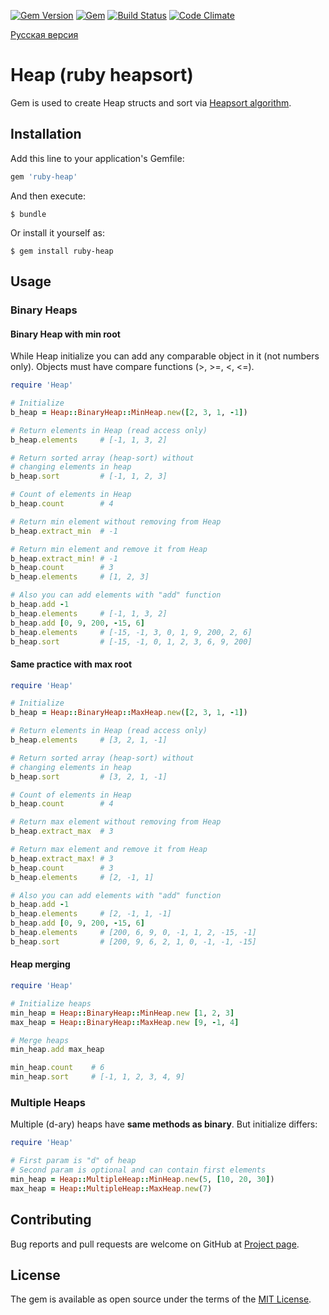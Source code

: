 [![Gem Version](https://badge.fury.io/rb/ruby-heap.svg)](https://badge.fury.io/rb/ruby-heap)
[![Gem](https://img.shields.io/gem/dt/ruby-heap.svg)](https://rubygems.org/gems/ruby-heap)
[![Build Status](https://travis-ci.org/pups3s/ruby-heap.svg?branch=master)](https://travis-ci.org/pups3s/ruby-heap)
[![Code Climate](https://codeclimate.com/github/pups3s/ruby-heap/badges/gpa.svg)](https://codeclimate.com/github/pups3s/ruby-heap)

[Русская версия](README_ru.md)

# Heap (ruby heapsort)
Gem is used to create Heap structs and sort via [Heapsort algorithm](https://en.wikipedia.org/wiki/Heapsort).

## Installation

Add this line to your application's Gemfile:

```ruby
gem 'ruby-heap'
```

And then execute:

    $ bundle

Or install it yourself as:

    $ gem install ruby-heap

## Usage

### Binary Heaps

#### Binary Heap with min root
While Heap initialize you can add any comparable object in it (not numbers only).
Objects must have compare functions (>, >=, <, <=).
```ruby
require 'Heap'

# Initialize
b_heap = Heap::BinaryHeap::MinHeap.new([2, 3, 1, -1])

# Return elements in Heap (read access only)
b_heap.elements     # [-1, 1, 3, 2]

# Return sorted array (heap-sort) without
# changing elements in heap
b_heap.sort         # [-1, 1, 2, 3]

# Count of elements in Heap
b_heap.count        # 4

# Return min element without removing from Heap
b_heap.extract_min  # -1

# Return min element and remove it from Heap
b_heap.extract_min! # -1
b_heap.count        # 3
b_heap.elements     # [1, 2, 3]

# Also you can add elements with "add" function
b_heap.add -1
b_heap.elements     # [-1, 1, 3, 2]
b_heap.add [0, 9, 200, -15, 6]
b_heap.elements     # [-15, -1, 3, 0, 1, 9, 200, 2, 6]
b_heap.sort         # [-15, -1, 0, 1, 2, 3, 6, 9, 200]
```

#### Same practice with max root
```ruby
require 'Heap'

# Initialize
b_heap = Heap::BinaryHeap::MaxHeap.new([2, 3, 1, -1])

# Return elements in Heap (read access only)
b_heap.elements     # [3, 2, 1, -1]

# Return sorted array (heap-sort) without
# changing elements in heap
b_heap.sort         # [3, 2, 1, -1]

# Count of elements in Heap
b_heap.count        # 4

# Return max element without removing from Heap
b_heap.extract_max  # 3

# Return max element and remove it from Heap
b_heap.extract_max! # 3
b_heap.count        # 3
b_heap.elements     # [2, -1, 1]

# Also you can add elements with "add" function
b_heap.add -1
b_heap.elements     # [2, -1, 1, -1]
b_heap.add [0, 9, 200, -15, 6]
b_heap.elements     # [200, 6, 9, 0, -1, 1, 2, -15, -1]
b_heap.sort         # [200, 9, 6, 2, 1, 0, -1, -1, -15]
```

#### Heap merging
```ruby
require 'Heap'

# Initialize heaps
min_heap = Heap::BinaryHeap::MinHeap.new [1, 2, 3]
max_heap = Heap::BinaryHeap::MaxHeap.new [9, -1, 4]

# Merge heaps
min_heap.add max_heap

min_heap.count    # 6
min_heap.sort     # [-1, 1, 2, 3, 4, 9]
```

### Multiple Heaps

Multiple (d-ary) heaps have **same methods as binary**. But initialize differs:

```ruby
require 'Heap'

# First param is "d" of heap
# Second param is optional and can contain first elements
min_heap = Heap::MultipleHeap::MinHeap.new(5, [10, 20, 30])
max_heap = Heap::MultipleHeap::MaxHeap.new(7)
```

## Contributing

Bug reports and pull requests are welcome on GitHub at [Project page](https://github.com/pups3s/ruby-heap).


## License

The gem is available as open source under the terms of the [MIT License](http://opensource.org/licenses/MIT).
